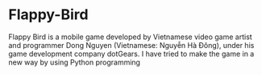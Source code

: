 # Flappy-Bird
Flappy Bird is a mobile game developed by Vietnamese video game artist and programmer Dong Nguyen (Vietnamese: Nguyễn Hà Đông), under his game development company dotGears.
I have tried to make the game in a new way by using Python programming
